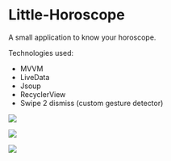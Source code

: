 # Little-Horoscope

A small application to know your horoscope.



Technologies used:
- MVVM
- LiveData
- Jsoup 
- RecyclerView
- Swipe 2 dismiss (custom gesture detector)

![](https://www.github.com/thrashedbrain/Little-Horoscope/tree/master/Screenshot1.jpeg)

![](https://www.github.com/thrashedbrain/Little-Horoscope/tree/master/Screenshot2.jpeg)

![](https://www.github.com/thrashedbrain/Little-Horoscope/tree/master/Screenshot3.jpeg)
